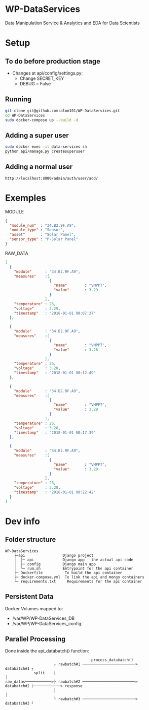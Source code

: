 # WP-DataServices
Data Manipulation Service &amp; Analytics and EDA for Data Scientists

# Setup

## To do before production stage
- Changes at api/config/settings.py:
  - Change SECRET_KEY
  - DEBUG = False

## Running
```bash
git clone git@github.com:alom101/WP-DataServices.git
cd WP-DataServices
sudo docker-compose up --build -d
```

## Adding a super user
```bash
sudo docker exec -it data-services sh
python api/manage.py createsuperuser
```

## Adding a normal user
```
http://localhost:8000/admin/auth/user/add/
```

# Exemples

MODULE
```json
{
  "module_num"  : "34.B2.9F.A9",
  "module_type" : "Sensor",
  "asset"       : "Solar Panel",
  "sensor_type" : "P-Solar Panel"
}
```

RAW_DATA
```json
[
  {
    "module"      : "34.B2.9F.A9",
    "measures"    :[
                    {
                      "name"        : "VMPPT",
                      "value"       : 3.29
                    }
                  ],
    "temperature" : 26,
    "voltage"     : 3.29,
    "timestamp"   : "2018-01-01 00:07:37"
  },

  {
    "module"      : "34.B2.9F.A9",
    "measures"    :[
                    {
                      "name"        : "VMPPT",
                      "value"       : 3.28
                    }
                  ],
    "temperature" : 26,
    "voltage"     : 3.28,
    "timestamp"   : "2018-01-01 00:12:49"
  },

  {
    "module"      : "34.B2.9F.A9",
    "measures"    :[
                    {
                      "name"        : "VMPPT",
                      "value"       : 3.29
                    }
                  ],
    "temperature" : 26,
    "voltage"     : 3.28,
    "timestamp"   : "2018-01-01 00:17:39"
  },

  {
    "module"      : "34.B2.9F.A9",
    "measures"    :[
                    {
                      "name"        : "VMPPT",
                      "value"       : 3.29
                    }
                  ],
    "temperature" : 26,
    "voltage"     : 3.28,
    "timestamp"   : "2018-01-01 00:22:42"
  }
]
```


# Dev info

## Folder structure
```
WP-DataServices
    ├─api                 Django project
    │  ├─ api             Django app - the actual api code
    │  ├─ config          Django main app
    │  └─ run.sh          Entrypoint for the api container
    ├─ Dockerfile          To build the api container
    ├─ docker-compose.yml  To link the api and mongo containers
    └─ requirements.txt     Requirements for the api container
```

## Persistent Data
Docker Volumes mapped to:
- /var/WP/WP-DataServices_DB
- /var/WP/WP-DataServices_config

## Parallel Processing

Done inside the api_databatch() function:

```
                                       process_databatch()
                      ┌ rawbatch#1 ────────────────────────> databatch#1 ┐
             split    │                                                  │    
raw_datas────────────>├ rawbatch#2 ────────────────────────> databatch#2 ├────────────> response
                      │                                                  │
                      └ rawbatch#3 ────────────────────────> databatch#3 ┘
```